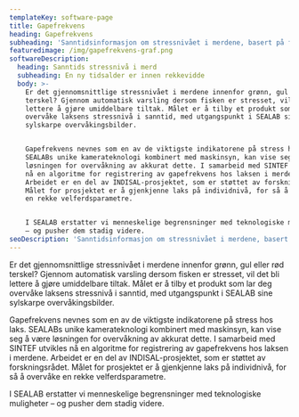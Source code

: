 ```yaml
---
templateKey: software-page
title: Gapefrekvens
heading: Gapefrekvens
subheading: 'Sanntidsinformasjon om stressnivået i merdene, basert på fiskens gapefrekvens.'
featuredimage: /img/gapefrekvens-graf.png
softwareDescription:
  heading: Sanntids stressnivå i merd
  subheading: En ny tidsalder er innen rekkevidde
  body: >-
    Er det gjennomsnittlige stressnivået i merdene innenfor grønn, gul eller rød
    terskel? Gjennom automatisk varsling dersom fisken er stresset, vil det bli
    lettere å gjøre umiddelbare tiltak. Målet er å tilby et produkt som lar deg
    overvåke laksens stressnivå i sanntid, med utgangspunkt i SEALAB sine
    sylskarpe overvåkingsbilder.


    Gapefrekvens nevnes som en av de viktigste indikatorene på stress hos laks.
    SEALABs unike kamerateknologi kombinert med maskinsyn, kan vise seg å være 
    løsningen for overvåkning av akkurat dette. I samarbeid med SINTEF utvikles
    nå en algoritme for registrering av gapefrekvens hos laksen i merdene.
    Arbeidet er en del av INDISAL-prosjektet, som er støttet av forskningsrådet.
    Målet for prosjektet er å gjenkjenne laks på individnivå, for så å overvåke
    en rekke velferdsparametre.


    I SEALAB erstatter vi menneskelige begrensninger med teknologiske muligheter
    – og pusher dem stadig videre.
seoDescription: 'Sanntidsinformasjon om stressnivået i merdene, basert på fiskens gapefrekvens.'
---
```

Er det gjennomsnittlige stressnivået i merdene innenfor grønn, gul eller rød terskel? Gjennom automatisk varsling dersom fisken er stresset, vil det bli lettere å gjøre umiddelbare tiltak. Målet er å tilby et produkt som lar deg overvåke laksens stressnivå i sanntid, med utgangspunkt i SEALAB sine sylskarpe overvåkingsbilder.


Gapefrekvens nevnes som en av de viktigste indikatorene på stress hos laks. SEALABs unike kamerateknologi kombinert med maskinsyn, kan vise seg å være 
løsningen for overvåkning av akkurat dette. I samarbeid med SINTEF utvikles nå en algoritme for registrering av gapefrekvens hos laksen i merdene. Arbeidet er en del av INDISAL-prosjektet, som er støttet av forskningsrådet. Målet for prosjektet er å gjenkjenne laks på individnivå, for så å overvåke en rekke velferdsparametre.


I SEALAB erstatter vi menneskelige begrensninger med teknologiske muligheter
– og pusher dem stadig videre.
